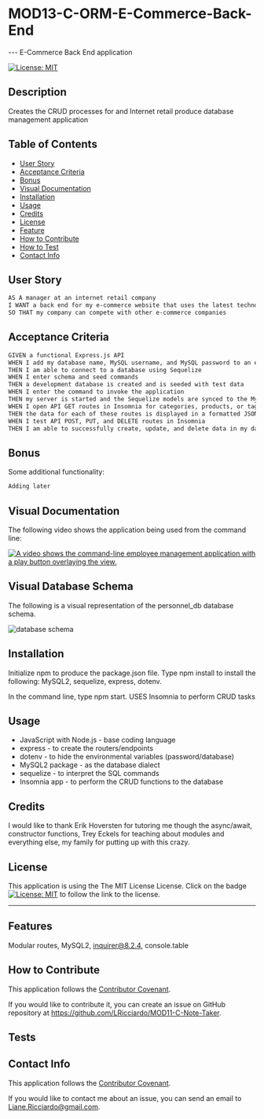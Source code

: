# MOD13-C-ORM-E-Commerce-Back-End
--- E-Commerce Back End application

[![License: MIT](https://img.shields.io/badge/License-MIT-yellow.svg)](https://opensource.org/licenses/MIT)

## Description

Creates the CRUD processes for and Internet retail produce database management application

## Table of Contents
  
- [User Story](#userstory)
- [Acceptance Criteria](#acceptance-criteria)
- [Bonus](#bonus)
- [Visual Documentation](#visual-documentation)
- [Installation](#installation)
- [Usage](#usage)
- [Credits](#credits)
- [License](#license)
- [Feature](#features)
- [How to Contribute](#contribute)
- [How to Test](#test)
- [Contact Info](#contact)
## User Story

```md
AS A manager at an internet retail company
I WANT a back end for my e-commerce website that uses the latest technologies
SO THAT my company can compete with other e-commerce companies
```

## Acceptance Criteria

```md
GIVEN a functional Express.js API
WHEN I add my database name, MySQL username, and MySQL password to an environment variable file
THEN I am able to connect to a database using Sequelize
WHEN I enter schema and seed commands
THEN a development database is created and is seeded with test data
WHEN I enter the command to invoke the application
THEN my server is started and the Sequelize models are synced to the MySQL database
WHEN I open API GET routes in Insomnia for categories, products, or tags
THEN the data for each of these routes is displayed in a formatted JSON
WHEN I test API POST, PUT, and DELETE routes in Insomnia
THEN I am able to successfully create, update, and delete data in my database
```


## Bonus

Some additional functionality:

```md
Adding later
```

## Visual Documentation

The following video shows the application being used from the command line:

[![A video shows the command-line employee management application with a play button overlaying the view.](./assets/images/12-sql-homework-video-thumbnail.png)](https://clipchamp.com/watch/9hVxhFfRJO9)


## Visual Database Schema

The following is a visual representation of the personnel_db database schema.

![database schema](./assets/images/MOD12-C-EMPLOYEE-TRACKER.png)

## Installation

Initialize npm to produce the package.json file.
Type npm install to install the following: MySQL2, sequelize, express, dotenv.
 
In the command line, type npm start.
USES Insomnia to perform CRUD tasks


## Usage
- JavaScript with Node.js - base coding language
- express - to create the routers/endpoints
- dotenv - to hide the environmental variables (password/database)
- MySQL2 package - as the database dialect
- sequelize - to interpret the SQL commands
- Insomnia app - to perform the CRUD functions to the database 

## Credits

I would like to thank Erik Hoversten for tutoring me though the async/await, constructor functions, Trey Eckels for teaching about modules and everything else, my family for putting up with this crazy.

## License

This application is using the The MIT License License. Click on the badge  [![License: MIT](https://img.shields.io/badge/License-MIT-yellow.svg)](https://opensource.org/licenses/MIT)  to follow the link to the license.

---

## Features

Modular routes, MySQL2, inquirer@8.2.4, console.table

## How to Contribute

This application follows the [Contributor Covenant](https://www.contributor-covenant.org/).

If you would like to contribute it, you can create an issue on GitHub repository at https://github.com/LRicciardo/MOD11-C-Note-Taker. 

## Tests


  
## Contact Info

This application follows the [Contributor Covenant](https://www.contributor-covenant.org/).

If you would like to contact me about an issue, you can send an email to Liane.Ricciardo@gmail.com.
